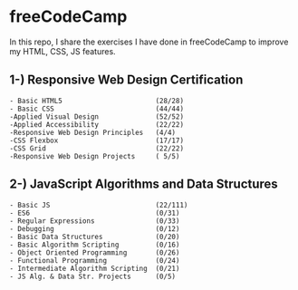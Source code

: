 # freeCodeCamp
 
In this repo, I share the exercises I have done in freeCodeCamp to improve my HTML, CSS, JS features.

## 1-) Responsive Web Design Certification 
    - Basic HTML5                       (28/28) 
    - Basic CSS                         (44/44) 
    -Applied Visual Design              (52/52) 
    -Applied Accessibility              (22/22)
    -Responsive Web Design Principles   (4/4)
    -CSS Flexbox                        (17/17)
    -CSS Grid                           (22/22)
    -Responsive Web Design Projects     ( 5/5)
    
    
 ## 2-) JavaScript Algorithms and Data Structures
    - Basic JS                          (22/111)
    - ES6                               (0/31)
    - Regular Expressions               (0/33)
    - Debugging                         (0/12)
    - Basic Data Structures             (0/20)
    - Basic Algorithm Scripting         (0/16)
    - Object Oriented Programming       (0/26)
    - Functional Programming            (0/24)
    - Intermediate Algorithm Scripting  (0/21)
    - JS Alg. & Data Str. Projects      (0/5)

